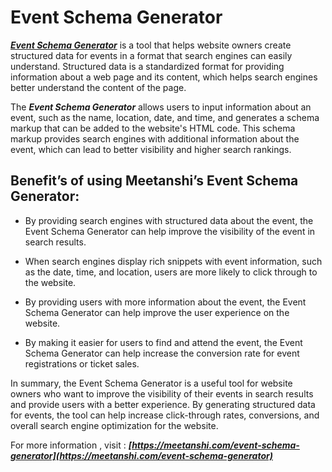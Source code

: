 # Event Schema Generator
***[Event Schema Generator](https://meetanshi.com/event-schema-generator)*** is a tool that helps website owners create structured data for events in a format that search engines can easily understand. Structured data is a standardized format for providing information about a web page and its content, which helps search engines better understand the content of the page.

The ***Event Schema Generator*** allows users to input information about an event, such as the name, location, date, and time, and generates a schema markup that can be added to the website's HTML code. This schema markup provides search engines with additional information about the event, which can lead to better visibility and higher search rankings.

## Benefit’s of using Meetanshi’s  Event Schema Generator:

*  By providing search engines with structured data about the event, the Event Schema Generator can help improve the visibility of the event in search results.

* When search engines display rich snippets with event information, such as the date, time, and location, users are more likely to click through to the website.

* By providing users with more information about the event, the Event Schema Generator can help improve the user experience on the website.

*  By making it easier for users to find and attend the event, the Event Schema Generator can help increase the conversion rate for event registrations or ticket sales.

In summary, the Event Schema Generator is a useful tool for website owners who want to improve the visibility of their events in search results and provide users with a better experience. By generating structured data for events, the tool can help increase click-through rates, conversions, and overall search engine optimization for the website.

For more information , visit : ***[https://meetanshi.com/event-schema-generator](https://meetanshi.com/event-schema-generator)***
